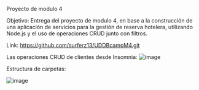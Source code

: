 Proyecto de modulo 4

Objetivo: Entrega del proyecto de modulo 4, en base a la construcción de una aplicación de servicios para la gestión de reserva hotelera, utilizando Node.js y el uso de operaciones CRUD junto con filtros. 

Link: https://github.com/surferz13/UDDBcampM4.git

Las operaciones CRUD de clientes desde Insomnia:
![image](https://github.com/user-attachments/assets/34665e75-44a3-4461-ac4c-8dc3ab309600)

Estructura de carpetas:

![image](https://github.com/user-attachments/assets/5cc89248-fabd-40b6-b8aa-f3a7dc793a7e)
